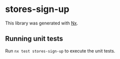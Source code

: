 # stores-sign-up

This library was generated with [Nx](https://nx.dev).

## Running unit tests

Run `nx test stores-sign-up` to execute the unit tests.
